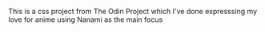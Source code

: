 This is a css project from The Odin Project which I've done expresssing my love for anime using Nanami as the main focus

